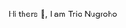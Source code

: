 Hi there 👋, I am Trio Nugroho
<!--
**ntrioooo/ntrioooo** is a ✨ _special_ ✨ repository because its `README.md` (this file) appears on your GitHub profile.

![avatar](https://user-images.githubusercontent.com/75536764/117405620-1e841700-af36-11eb-9712-71d7585f70cf.png)


